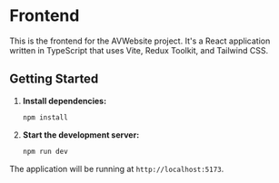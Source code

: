 # Frontend

This is the frontend for the AVWebsite project. It's a React application written in TypeScript that uses Vite, Redux Toolkit, and Tailwind CSS.

## Getting Started

1.  **Install dependencies:**

    ```bash
    npm install
    ```

2.  **Start the development server:**

    ```bash
    npm run dev
    ```

The application will be running at `http://localhost:5173`.
